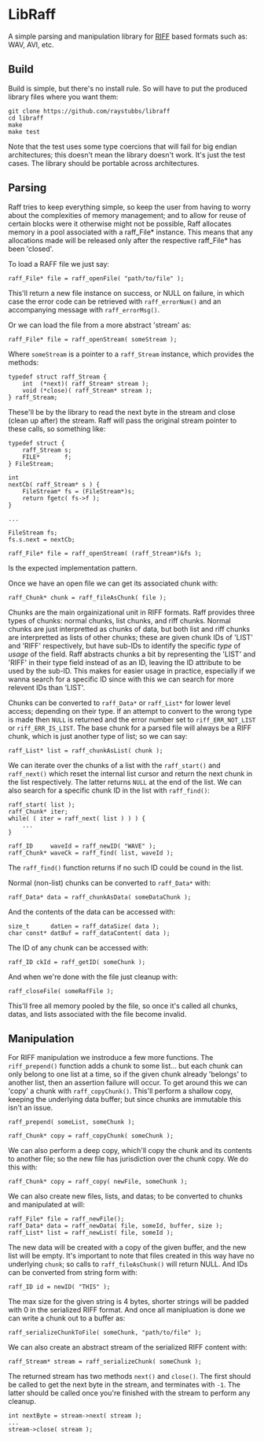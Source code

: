 # LibRaff
A simple parsing and manipulation library for
[RIFF](https://en.wikipedia.org/wiki/Resource_Interchange_File_Format)
based formats such as: WAV, AVI, etc.

## Build
Build is simple, but there's no install rule.  So will have to put
the produced library files where you want them:

    git clone https://github.com/raystubbs/libraff
    cd libraff
    make
    make test

Note that the test uses some type coercions that will fail for big
endian architectures; this doesn't mean the library doesn't work.
It's just the test cases.  The library should be portable across
architectures.

## Parsing
Raff tries to keep everything simple, so keep the user from having
to worry about the complexities of memory management; and to allow
for reuse of certain blocks were it otherwise might not be possible,
Raff allocates memory in a pool associated with a raff_File* instance.
This means that any allocations made will be released only after
the respective raff_File* has been 'closed'.

To load a RAFF file we just say:

    raff_File* file = raff_openFile( "path/to/file" );

This'll return a new file instance on success, or NULL on failure,
in which case the error code can be retrieved with `raff_errorNum()`
and an accompanying message with `raff_errorMsg()`.

Or we can load the file from a more abstract 'stream' as:

    raff_File* file = raff_openStream( someStream );

Where `someStream` is a pointer to a `raff_Stream` instance, which
provides the methods:

    typedef struct raff_Stream {
        int  (*next)( raff_Stream* stream );
        void (*close)( raff_Stream* stream );
    } raff_Stream;

These'll be by the library to read the next byte in the stream
and close (clean up after) the stream.  Raff will pass the
original stream pointer to these calls, so something like:

    typedef struct {
        raff_Stream s;
        FILE*       f;
    } FileStream;
    
    int
    nextCb( raff_Stream* s ) {
        FileStream* fs = (FileStream*)s;
        return fgetc( fs->f );
    }
    
    ...
    
    FileStream fs;
    fs.s.next = nextCb;
    
    raff_File* file = raff_openStream( (raff_Stream*)&fs );

Is the expected implementation pattern.

Once we have an open file we can get its associated chunk with:

    raff_Chunk* chunk = raff_fileAsChunk( file );

Chunks are the main orgainizational unit in RIFF formats.  Raff
provides three types of chunks: normal chunks, list chunks, and riff
chunks.  Normal chunks are just interpretted as chunks of data,
but both list and riff chunks are interpretted as lists of other
chunks; these are given chunk IDs of 'LIST' and 'RIFF' respectively,
but have sub-IDs to identify the specific _type_ of _usage_ of the
field.  Raff abstracts chunks a bit by representing the 'LIST' and 'RIFF'
in their type field instead of as an ID, leaving the ID attribute
to be used by the sub-ID.  This makes for easier usage in practice,
especially if we wanna search for a specific ID since with this we
can search for more relevent IDs than 'LIST'.

Chunks can be converted to `raff_Data*` or `raff_List*` for lower
level access; depending on their type.  If an attempt to convert
to the wrong type is made then `NULL` is returned and the error
number set to `riff_ERR_NOT_LIST` or `riff_ERR_IS_LIST`.  The
base chunk for a parsed file will always be a RIFF chunk, which
is just another type of list; so we can say:

    raff_List* list = raff_chunkAsList( chunk );

We can iterate over the chunks of a list with the `raff_start()` and
`raff_next()` which reset the internal list cursor and return the
next chunk in the list respectively.  The latter returns `NULL` at
the end of the list.  We can also search for a specific chunk ID
in the list with `raff_find()`:

    raff_start( list );
    raff_Chunk* iter;
    while( ( iter = raff_next( list ) ) ) {
        ...
    }
    
    raff_ID     waveId = raff_newID( "WAVE" );
    raff_Chunk* waveCk = raff_find( list, waveId );

The `raff_find()` function returns if no such ID could be cound in
the list.

Normal (non-list) chunks can be converted to `raff_Data*` with:

    raff_Data* data = raff_chunkAsData( someDataChunk );

And the contents of the data can be accessed with:

    size_t      datLen = raff_dataSize( data );
    char const* datBuf = raff_dataContent( data );

The ID of any chunk can be accessed with:

    raff_ID ckId = raff_getID( someChunk );

And when we're done with the file just cleanup with:

    raff_closeFile( someRafFile );

This'll free all memory pooled by the file, so once it's called
all chunks, datas, and lists associated with the file become
invalid.

## Manipulation
For RIFF manipulation we instroduce a few more functions.  The
`riff_prepend()` function adds a chunk to some list... but
each chunk can only belong to one list at a time, so if the
given chunk already 'belongs' to another list, then an assertion
failure will occur.  To get around this we can 'copy' a chunk
with `raff_copyChunk()`.  This'll perform a shallow copy, keeping
the underlying data buffer; but since chunks are immutable this
isn't an issue.

    raff_prepend( someList, someChunk );
    
    raff_Chunk* copy = raff_copyChunk( someChunk );

We can also perform a deep copy, which'll copy the chunk and its
contents to another file; so the new file has jurisdiction over
the chunk copy.  We do this with:

    raff_Chunk* copy = raff_copy( newFile, someChunk );

We can also create new files, lists, and datas; to be converted to
chunks and manipulated at will:

    raff_File* file = raff_newFile();
    raff_Data* data = raff_newData( file, someId, buffer, size );
    raff_List* list = raff_newList( file, someId );

The new data will be created with a copy of the given buffer, and the
new list will be empty.  It's important to note that files created
in this way have no underlying `chunk`; so calls to `raff_fileAsChunk()`
will return NULL.  And IDs can be converted from string form with:

    raff_ID id = newID( "THIS" );

The max size for the given string is 4 bytes, shorter strings will
be padded with 0 in the serialized RIFF format.  And once all
manipluation is done we can write a chunk out to a buffer as:

    raff_serializeChunkToFile( someChunk, "path/to/file" );

We can also create an abstract stream of the serialized RIFF content
with:

    raff_Stream* stream = raff_serializeChunk( someChunk );

The returned stream has two methods `next()` and `close()`.  The
first should be called to get the next byte in the stream, and
terminates with `-1`.  The latter should be called once you're
finished with the stream to perform any cleanup.

    int nextByte = stream->next( stream );
    ...
    stream->close( stream );


